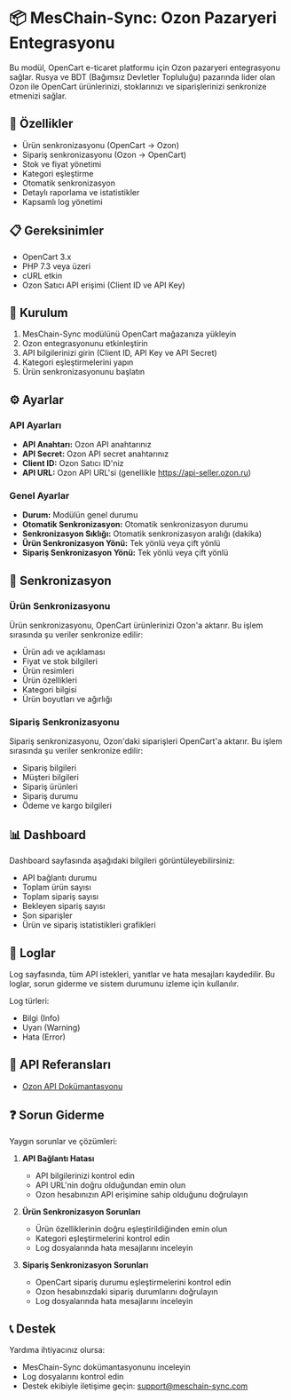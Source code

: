 # 📦 MesChain-Sync: Ozon Pazaryeri Entegrasyonu

Bu modül, OpenCart e-ticaret platformu için Ozon pazaryeri entegrasyonu sağlar. Rusya ve BDT (Bağımsız Devletler Topluluğu) pazarında lider olan Ozon ile OpenCart ürünlerinizi, stoklarınızı ve siparişlerinizi senkronize etmenizi sağlar.

## 🎯 Özellikler

- Ürün senkronizasyonu (OpenCart → Ozon)
- Sipariş senkronizasyonu (Ozon → OpenCart)
- Stok ve fiyat yönetimi
- Kategori eşleştirme
- Otomatik senkronizasyon
- Detaylı raporlama ve istatistikler
- Kapsamlı log yönetimi

## 📋 Gereksinimler

- OpenCart 3.x
- PHP 7.3 veya üzeri
- cURL etkin
- Ozon Satıcı API erişimi (Client ID ve API Key)

## 🔧 Kurulum

1. MesChain-Sync modülünü OpenCart mağazanıza yükleyin
2. Ozon entegrasyonunu etkinleştirin
3. API bilgilerinizi girin (Client ID, API Key ve API Secret)
4. Kategori eşleştirmelerini yapın
5. Ürün senkronizasyonunu başlatın

## ⚙️ Ayarlar

### API Ayarları

- **API Anahtarı:** Ozon API anahtarınız
- **API Secret:** Ozon API secret anahtarınız
- **Client ID:** Ozon Satıcı ID'niz
- **API URL:** Ozon API URL'si (genellikle https://api-seller.ozon.ru)

### Genel Ayarlar

- **Durum:** Modülün genel durumu
- **Otomatik Senkronizasyon:** Otomatik senkronizasyon durumu
- **Senkronizasyon Sıklığı:** Otomatik senkronizasyon aralığı (dakika)
- **Ürün Senkronizasyon Yönü:** Tek yönlü veya çift yönlü
- **Sipariş Senkronizasyon Yönü:** Tek yönlü veya çift yönlü

## 🔄 Senkronizasyon

### Ürün Senkronizasyonu

Ürün senkronizasyonu, OpenCart ürünlerinizi Ozon'a aktarır. Bu işlem sırasında şu veriler senkronize edilir:

- Ürün adı ve açıklaması
- Fiyat ve stok bilgileri
- Ürün resimleri
- Ürün özellikleri
- Kategori bilgisi
- Ürün boyutları ve ağırlığı

### Sipariş Senkronizasyonu

Sipariş senkronizasyonu, Ozon'daki siparişleri OpenCart'a aktarır. Bu işlem sırasında şu veriler senkronize edilir:

- Sipariş bilgileri
- Müşteri bilgileri
- Sipariş ürünleri
- Sipariş durumu
- Ödeme ve kargo bilgileri

## 📊 Dashboard

Dashboard sayfasında aşağıdaki bilgileri görüntüleyebilirsiniz:

- API bağlantı durumu
- Toplam ürün sayısı
- Toplam sipariş sayısı
- Bekleyen sipariş sayısı
- Son siparişler
- Ürün ve sipariş istatistikleri grafikleri

## 📝 Loglar

Log sayfasında, tüm API istekleri, yanıtlar ve hata mesajları kaydedilir. Bu loglar, sorun giderme ve sistem durumunu izleme için kullanılır.

Log türleri:
- Bilgi (Info)
- Uyarı (Warning)
- Hata (Error)

## 🔗 API Referansları

- [Ozon API Dokümantasyonu](https://docs.ozon.ru/api/seller)

## ❓ Sorun Giderme

Yaygın sorunlar ve çözümleri:

1. **API Bağlantı Hatası**
   - API bilgilerinizi kontrol edin
   - API URL'nin doğru olduğundan emin olun
   - Ozon hesabınızın API erişimine sahip olduğunu doğrulayın

2. **Ürün Senkronizasyon Sorunları**
   - Ürün özelliklerinin doğru eşleştirildiğinden emin olun
   - Kategori eşleştirmelerini kontrol edin
   - Log dosyalarında hata mesajlarını inceleyin

3. **Sipariş Senkronizasyon Sorunları**
   - OpenCart sipariş durumu eşleştirmelerini kontrol edin
   - Ozon hesabınızdaki sipariş durumlarını doğrulayın
   - Log dosyalarında hata mesajlarını inceleyin

## 📞 Destek

Yardıma ihtiyacınız olursa:

- MesChain-Sync dokümantasyonunu inceleyin
- Log dosyalarını kontrol edin
- Destek ekibiyle iletişime geçin: support@meschain-sync.com 